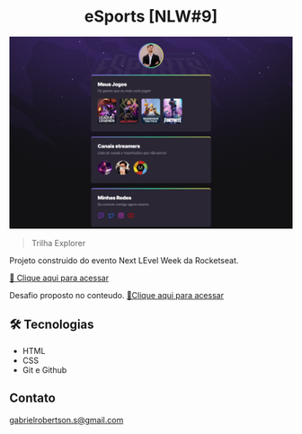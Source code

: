 <h1 align="center">eSports [NLW#9]</h1>

![preview](./.github/preview.png)

> Trilha Explorer

Projeto construido do evento Next LEvel Week da Rocketseat.

[ 🔗​ Clique aqui para acessar](https://gabrielrsc.github.io/eSportsExplorer/)

Desafio proposto no conteudo.
[ 🔗​ Clique aqui para acessar](https://gabrielrsc.github.io/eSportsExplorer/DesafioExplorer/)

## 🛠️ Tecnologias

- HTML
- CSS
- Git e Github

## Contato

gabrielrobertson.s@gmail.com
